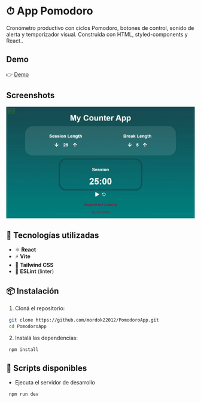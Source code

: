 
# ⏱ App Pomodoro

Cronómetro productivo con ciclos Pomodoro, botones de control, sonido de alerta y temporizador visual. Construida con HTML, styled-components y React..



## Demo

👉 [Demo](https://weatherapp-weatherapi.netlify.app/)




## Screenshots

![Pomodoro](./src/assets/pomodoro.webp)


## 🚀 Tecnologías utilizadas

- ⚛️ **React**
- ⚡ **Vite**
- 💨 **Tailwind CSS**
- 🧹 **ESLint** (linter)


## 📦 Instalación


1. Cloná el repositorio:

```bash
 git clone https://github.com/mordok22012/PomodoroApp.git
 cd PomodoroApp 
```
2. Instalá las dependencias:

```bash
 npm install
```
## 🔧 Scripts disponibles

- Ejecuta el servidor de desarrollo
```bash
 npm run dev
```


